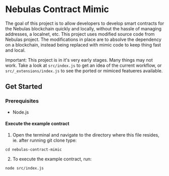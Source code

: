 # Nebulas Contract Mimic

The goal of this project is to allow developers to develop smart contracts for the Nebulas blockchain quickly and locally, without the hassle of managing addresses, a localnet, etc. This project uses modified source code from Nebulas project. The modifications in place are to absolve the dependency on a blockchain, instead being replaced with mimic code to keep thing fast and local.

Important: This project is in it's very early stages. Many things may not work. Take a look at `src/index.js` to get an idea of the current workflow, or `src/_extensions/index.js` to see the ported or mimiced featueres available.

## Get Started

### Prerequisites

* Node.js

#### Execute the example contract

1.  Open the terminal and navigate to the directory where this file resides, ie. after running git clone type:

`cd nebulas-contract-mimic`

2.  To execute the example contract, run:

`node src/index.js`
